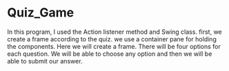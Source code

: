 # Quiz_Game
In this program, I used the Action listener method and Swing class. first, we create a frame according to the quiz. we use a container pane for holding the components. Here we will create a frame. There will be four options for each question. We will be able to choose any option and then we will be able to submit our answer. 
